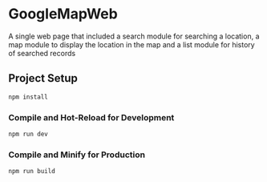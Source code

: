 # GoogleMapWeb

A single web page that included a search module for searching a location, a map module to display the location in the map and a list module for history of searched records

## Project Setup

```sh
npm install
```

### Compile and Hot-Reload for Development

```sh
npm run dev
```

### Compile and Minify for Production

```sh
npm run build
```
